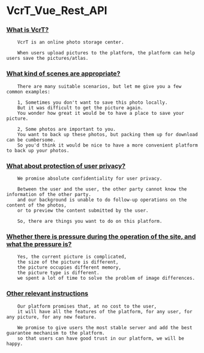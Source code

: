 # VcrT_Vue_Rest_API
### [What is VcrT?](https://github.com/VcrTing/VcrT_Vue_Rest_API)
        VcrT is an online photo storage center. 
        
        When users upload pictures to the platform, the platform can help users save the pictures/atlas.
        
### [What kind of scenes are appropriate?](https://github.com/VcrTing/VcrT_Vue_Rest_API)
        There are many suitable scenarios, but let me give you a few common examples:
        
        1, Sometimes you don't want to save this photo locally. 
        But it was difficult to get the picture again. 
        You wonder how great it would be to have a place to save your picture.
        
        2, Some photos are important to you. 
        You want to back up these photos, but packing them up for download can be cumbersome. 
        So you'd think it would be nice to have a more convenient platform to back up your photos.
        
### [What about protection of user privacy?](https://github.com/VcrTing/VcrT_Vue_Rest_API)
        We promise absolute confidentiality for user privacy. 
        
        Between the user and the user, the other party cannot know the information of the other party.
        and our background is unable to do follow-up operations on the content of the photos, 
        or to preview the content submitted by the user. 
        
        So, there are things you want to do on this platform.

        
### [Whether there is pressure during the operation of the site, and what the pressure is?](https://github.com/VcrTing/VcrT_Vue_Rest_API)
        Yes, the current picture is complicated, 
        the size of the picture is different, 
        the picture occupies different memory, 
        the picture type is different.
        we spent a lot of time to solve the problem of image differences.
        
             
### [Other relevant instructions](https://github.com/VcrTing/VcrT_Vue_Rest_API)
        Our platform promises that, at no cost to the user, 
        it will have all the features of the platform, for any user, for any picture, for any new feature.
        
        We promise to give users the most stable server and add the best guarantee mechanism to the platform. 
        so that users can have good trust in our platform, we will be happy.

